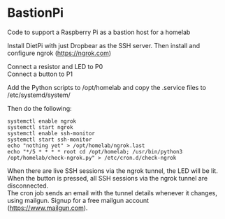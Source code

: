 # BastionPi
Code to support a Raspberry Pi as a bastion host for a homelab

Install DietPi with just Dropbear as the SSH server. Then install and configure ngrok (https://ngrok.com)  

Connect a resistor and LED to P0  
Connect a button to P1  

Add the Python scripts to /opt/homelab and copy the .service files to /etc/systemd/system/  

Then do the following:  
```systemctl daemon-reload
systemctl enable ngrok
systemctl start ngrok
systemctl enable ssh-monitor
systemctl start ssh-monitor
echo "nothing yet" > /opt/homelab/ngrok.last
echo "*/5 * * * * root cd /opt/homelab; /usr/bin/python3 /opt/homelab/check-ngrok.py" > /etc/cron.d/check-ngrok
```

When there are live SSH sessions via the ngrok tunnel, the LED will be lit.  
When the button is pressed, all SSH sessions via the ngrok tunnel are disconnected.  
The cron job sends an email with the tunnel details whenever it changes, using mailgun. Signup for a free mailgun account (https://www.mailgun.com).  
